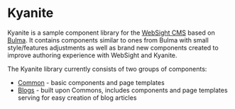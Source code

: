 # Kyanite

Kyanite is a sample component library for the [WebSight CMS](https://www.websight.io/) based on [Bulma](https://bulma.io/).
It contains components similar to ones from Bulma with small style/features adjustments as well as
brand new components created to improve authoring experience with WebSight and Kyanite.

The Kyanite library currently consists of two groups of components:

* [Common](./common) - basic components and page templates
* [Blogs](./blogs) - built upon Commons, 
includes components and page templates serving for easy creation of blog articles
